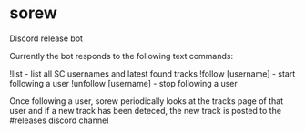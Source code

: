 # sorew
Discord release bot

Currently the bot responds to the following text commands:

!list - list all SC usernames and latest found tracks
!follow [username] - start following a user
!unfollow [username] - stop following a user

Once following a user, sorew periodically looks at the tracks page of that user and if a new track has been deteced, the new track is posted to the #releases discord channel
